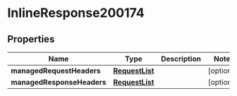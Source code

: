 # InlineResponse200174

## Properties
Name | Type | Description | Notes
------------ | ------------- | ------------- | -------------
**managedRequestHeaders** | [**RequestList**](RequestList.md) |  |  [optional]
**managedResponseHeaders** | [**RequestList**](RequestList.md) |  |  [optional]
